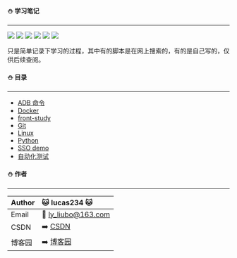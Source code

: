 #### :snowman: 学习笔记
---
![](https://img.shields.io/badge/编程语言-purple.svg) ![](https://img.shields.io/badge/Python-green.svg) ![](https://img.shields.io/badge/自动化测试-blue.svg) ![](https://img.shields.io/badge/版本控制-red.svg)  ![](https://img.shields.io/badge/模块学习-yellow.svg)
![](https://img.shields.io/badge/其他-orange.svg) 

只是简单记录下学习的过程，其中有的脚本是在网上搜索的，有的是自己写的，仅供后续查阅。

#### :snowman: 目录
---
- [ADB 命令](adb)
- [Docker](Docker)
- [front-study](https://github.com/lucas234/front-study)
- [Git](Git)
- [Linux](Linux)
- [Python](Python) 
- [SSO demo](https://github.com/lucas234/OauthDemo)
- [自动化测试](自动化测试)

#### :snowman: 作者
---
|Author|:cat: lucas234 :cat:|
|---|:---|
|Email|:email: ly_liubo@163.com|    
|CSDN|:arrow_right: [CSDN](https://blog.csdn.net/lb245557472)|
|博客园|:arrow_right: [博客园](https://www.cnblogs.com/lucas--liu/)|
